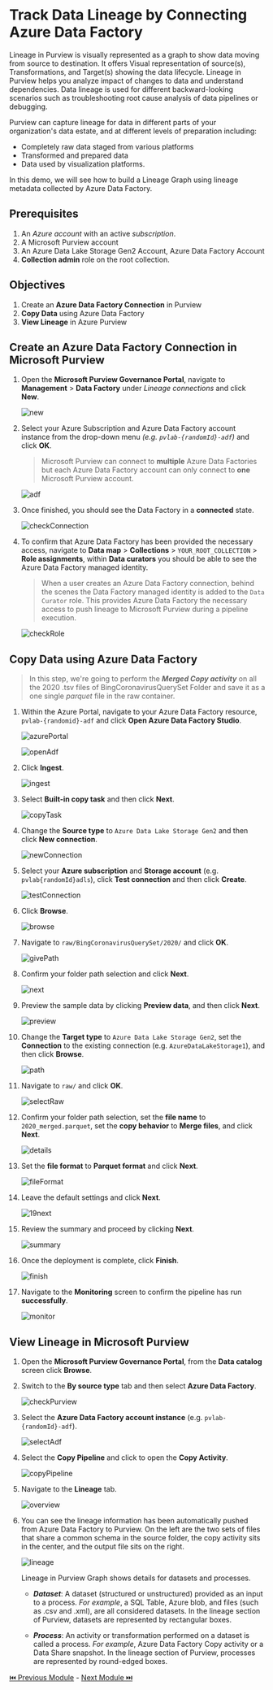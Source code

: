 # Track Data Lineage by Connecting Azure Data Factory

Lineage in Purview is visually represented as a graph to show data moving from source to destination. 
It offers Visual representation of source(s), Transformations, and Target(s) showing the data lifecycle. 
Lineage in Purview helps you analyze impact of changes to data and understand dependencies. 
Data lineage is used for different backward-looking scenarios such as troubleshooting root cause analysis of data pipelines or debugging.

Purview can capture lineage for data in different parts of your organization's data estate, and at different levels of preparation including:

-	Completely raw data staged from various platforms
-	Transformed and prepared data
-	Data used by visualization platforms.

In this demo, we will see how to build a Lineage Graph using lineage metadata collected by Azure Data Factory. 

## Prerequisites

1.	An *Azure account* with an active *subscription*.
2.	A Microsoft Purview account
3.	An Azure Data Lake Storage Gen2 Account, Azure Data Factory Account 
4.	**Collection admin** role on the root collection.

## Objectives

1.	Create an **Azure Data Factory Connection** in Purview
2.	**Copy Data** using Azure Data Factory 
3.	**View Lineage** in Azure Purview

## Create an Azure Data Factory Connection in Microsoft Purview

1. Open the **Microsoft Purview Governance Portal**, navigate to **Management** > **Data Factory** under *Lineage connections* and click **New**.

    ![new](./assets/8-1_new.jpg "new")

2. Select your Azure Subscription and Azure Data Factory account instance from the drop-down menu *(e.g. `pvlab-{randomId}-adf`)* and click **OK**.

    > Microsoft Purview can connect to **multiple** Azure Data Factories but each Azure Data Factory account can only connect to **one** Microsoft Purview account.

    ![adf](./assets/8-2_adf.jpg "adf")

3. Once finished, you should see the Data Factory in a **connected** state.

    ![checkConnection](./assets/8-3_check_connection.jpg "check connection")

4. To confirm that Azure Data Factory has been provided the necessary access, navigate to **Data map** > **Collections** > `YOUR_ROOT_COLLECTION` > **Role assignments**, within **Data curators** you should be able to see the Azure Data Factory managed identity.

    > When a user creates an Azure Data Factory connection, behind the scenes the Data Factory managed identity is added to the `Data Curator` role. This provides Azure Data Factory the necessary access to push lineage to Microsoft Purview during a pipeline execution.

    ![checkRole](./assets/8-4_check_role.jpg "check role")

## Copy Data using Azure Data Factory

> In this step, we're going to perform the **_Merged Copy activity_** on all the 2020 .tsv files of BingCoronavirusQuerySet Folder and save it as a one single *parquet* file in the raw container.

1. Within the Azure Portal, navigate to your Azure Data Factory resource, ``pvlab-{randomid}-adf`` and click **Open Azure Data Factory Studio**.

    ![azurePortal](./assets/8-5_azure_portal.jpg "azure portal")

    ![openAdf](./assets/8-6_open_adf.jpg "open adf")

2. Click **Ingest**.
    
    ![ingest](./assets/8-7_ingest.jpg "ingest")

3. Select **Built-in copy task** and then click **Next**.

    ![copyTask](./assets/8-8_copy_task.jpg "copy task")

4. Change the **Source type** to `Azure Data Lake Storage Gen2` and then click **New connection**.

    ![newConnection](./assets/8-9_new_connection.jpg "new connection")

5. Select your **Azure subscription** and **Storage account** (e.g. `pvlab{randomId}adls`), click **Test connection** and then click **Create**.

    ![testConnection](./assets/8-10_test_connection.jpg "test connection")

6. Click **Browse**.

    ![browse](./assets/8-11_browse.jpg "browse")

7. Navigate to `raw/BingCoronavirusQuerySet/2020/` and click **OK**.

    ![givePath](./assets/8-12_give_path.jpg "give path")

8. Confirm your folder path selection and click **Next**.

    ![next](./assets/8-13_next.jpg "next")

9. Preview the sample data by clicking **Preview data**, and then click **Next**.

    ![preview](./assets/8-14_preview.jpg "preview")

10. Change the **Target type** to `Azure Data Lake Storage Gen2`, set the **Connection** to the existing connection (e.g. `AzureDataLakeStorage1`), and then click **Browse**.

    ![path](./assets/8-15_path.jpg "path")

11. Navigate to `raw/` and click **OK**.

    ![selectRaw](./assets/8-16_select_raw.jpg "select raw")

12. Confirm your folder path selection, set the **file name** to `2020_merged.parquet`, set the **copy behavior** to **Merge files**, and click **Next**.

    ![details](./assets/8-17_details.jpg "details")

13. Set the **file format** to **Parquet format** and click **Next**.

    ![fileFormat](./assets/8-18_file_format.jpg "file format")

14. Leave the default settings and click **Next**.

    ![19next](./assets/8-19_next.jpg "19next")

15. Review the summary and proceed by clicking **Next**.

    ![summary](./assets/8-20_summary.jpg "summary")

16. Once the deployment is complete, click **Finish**.

    ![finish](./assets/8-21_finish.jpg "finish")

17. Navigate to the **Monitoring** screen to confirm the pipeline has run **successfully**.

    ![monitor](./assets/8-22_Monitor.jpg "monitor")

## View Lineage in Microsoft Purview

1. Open the **Microsoft Purview Governance Portal**, from the **Data catalog** screen click **Browse**.

2. Switch to the **By source type** tab and then select **Azure Data Factory**.

    ![checkPurview](./assets/8-23_check_purview.jpg "check purview")

3. Select the **Azure Data Factory account instance** (e.g. `pvlab-{randomId}-adf`).

    ![selectAdf](./assets/8-24_select_adf.jpg "select adf")

4. Select the **Copy Pipeline** and click to open the **Copy Activity**.

    ![copyPipeline](./assets/8-25_copy_pipeline.jpg "copy pipeline")

5. Navigate to the **Lineage** tab.

    ![overview](./assets/8-26_overview.jpg "overview")

6. You can see the lineage information has been automatically pushed from Azure Data Factory to Purview. On the left are the two sets of files that share a common schema in the source folder, the copy activity sits in the center, and the output file sits on the right.

    ![lineage](./assets/8-27_lineage.jpg "lineage")
    
    Lineage in Purview Graph shows details for datasets and processes. 
    
      - **_Dataset_**: A dataset (structured or unstructured) provided as an input to a process. 
        _For example_, a SQL Table, Azure blob, and files (such as .csv and .xml), are all considered datasets. In the lineage section of Purview, datasets are represented by rectangular boxes.
      
      - **_Process_**: An activity or transformation performed on a dataset is called a process. 
        _For example_, Azure Data Factory Copy activity or a Data Share snapshot. In the lineage section of Purview, processes are represented by round-edged boxes.

[ ⏮️ Previous Module](../07_create-classification-rule-and-scan-rule-set/documentation.md) - [Next Module ⏭️](../09_view-data-insights/documentation.md)
